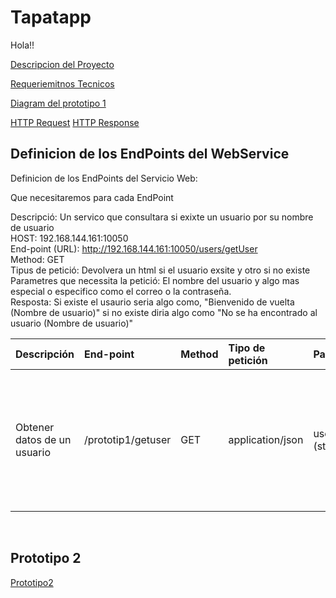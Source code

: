 # Tapatapp

Hola!!

[Descripcion del Proyecto](desTapatapp.md)

[Requeriemitnos Tecnicos](RequerimientosTecnicos.md)

[Diagram del prototipo 1](Prototipo1_diagrama.mermaid)

[HTTP Request](httpRequest.md)
[HTTP Response](httpResponse.md)

## Definicion de los EndPoints del WebService

Definicion de los EndPoints del Servicio Web:

Que necesitaremos para cada EndPoint

Descripció: Un servico que consultara si exixte un usuario por su nombre de usuario <br>
HOST: 192.168.144.161:10050 <br>
End-point (URL): http://192.168.144.161:10050/users/getUser <br>
Method: GET <br>
Tipus de petició: Devolvera un html si el usuario exsite y otro si no existe <br>
Parametres que necessita la petició: El nombre del usuario y algo mas especial o especifico como el correo o la contraseña.<br>
Resposta: Si existe el usaurio seria algo como, "Bienvenido de vuelta (Nombre de usuario)" si no existe diria algo como "No se ha encontrado al usuario (Nombre de usuario)"


| Descripción  | End-point     | Method     |Tipo de petición|Parametros| Respuesta|
| :---        |  :---        |  :---        |  :---         |  :---     |  :--- | 
| Obtener datos de un usuario  | /prototip1/getuser|GET | application/json   |  username (string) |  Codigo 200: {"email": "prueba@gmail.com",   "id": 1,   "password":  "12345",   "username": "usuari1" } Codigo 404: {error: Usuario no encontrado} Codigo 400: {error: Parametro no introducido}     |
<br>


## Prototipo 2
[Prototipo2](prototip2.md)